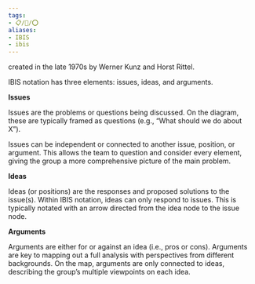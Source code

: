 ```yaml
---
tags:
- 📋/🌱/⭕
aliases:
- IBIS
- ibis
---
```


created in the late 1970s by Werner Kunz and Horst Rittel.

IBIS notation has three elements: issues, ideas, and arguments.

**Issues**

Issues are the problems or questions being discussed. On the diagram, these are typically framed as questions (e.g., “What should we do about X”).

Issues can be independent or connected to another issue, position, or argument. This allows the team to question and consider every element, giving the group a more comprehensive picture of the main problem.  

**Ideas**

Ideas (or positions) are the responses and proposed solutions to the issue(s). Within IBIS notation, ideas can only respond to issues. This is typically notated with an arrow directed from the idea node to the issue node.

**Arguments**

Arguments are either for or against an idea (i.e., pros or cons). Arguments are key to mapping out a full analysis with perspectives from different backgrounds. On the map, arguments are only connected to ideas, describing the group’s multiple viewpoints on each idea.